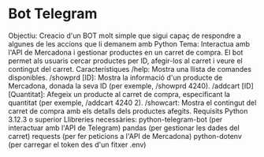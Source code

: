# Bot Telegram
Objectiu: Creacio d'un BOT molt simple que sigui capaç de respondre a algunes de les accions que li demanem amb Python
Tema: Interactua amb l'API de Mercadona i gestionar productes en un carret de compra. El bot permet als usuaris cercar productes per ID, afegir-los al carret i veure el contingut del carret.
Característiques
  /help: Mostra una llista de comandes disponibles.
  /showprd [ID]: Mostra la informació d'un producte de Mercadona, donada la seva ID (per exemple, /showprd 4240).
  /addcart [ID] [Quantitat]: Afegeix un producte al carret de compra, especificant la quantitat (per exemple, /addcart 4240 2).
  /showcart: Mostra el contingut del carret de compra amb els detalls dels productes afegits.
Requisits
  Python 3.12.3 o superior
  Llibreries necessàries:
  python-telegram-bot (per interactuar amb l'API de Telegram)
  pandas (per gestionar les dades del carret)
  requests (per fer peticions a l'API de Mercadona)
  python-dotenv (per carregar el token des d'un fitxer .env)

